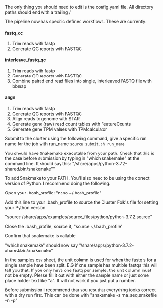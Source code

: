 The only thing you should need to edit is the config.yaml file. All directory paths should end with a trailing /

The pipeline now has specific defined workflows. These are currently:

#### fastq_qc
1. Trim reads with fastp
2. Generate QC reports with FASTQC

#### interleave_fastq_qc
1. Trim reads with fastp
2. Generate QC reports with FASTQC
3. Combine paired end read files into single, interleaved FASTQ file with bbmap

#### align
1. Trim reads with fastp
2. Generate QC reports with FASTQC
3. Align reads to genome with STAR
4. Generate gene (raw) read count tables with FeatureCounts
5. Generate gene TPM values with TPMcalculator


Submit to the cluster using the following command, give a specific run name for the job with run_name
`source submit.sh run_name`


You should have Snakemake executable from your path. Check that this is the case before submission by typing in "which snakemake" at the command line. It should say this:
"/share/apps/python-3.7.2-shared/bin/snakemake""

To add Snakmake to your PATH. You'll also need to be using the correct version of Python. I recommend doing the following.

Open your .bash_profile:
"nano ~/.bash_profile"

Add this line to your .bash_profile to source the Cluster Folk's file for setting your Python version

"source /share/apps/examples/source_files/python/python-3.7.2.source"

Close the .bash_profile, source it, "source ~/.bash_profile"

Confirm that snakemake is callable

"which snakemake" should now say "/share/apps/python-3.7.2-shared/bin/snakemake"

In the samples csv sheet, the unit column is used for when the fastq's for a single sample have been split. E.G if one sample has multiple fastqs this will tell you that. If you only have one fastq per sample, the unit column must not be empty. Please fill it out with either the sample name or just some place holder text like "a". It will not work if you just put a number.

Before submission I recommend that you test that everything looks correct with a dry run first. This can be done with
"snakemake -s rna_seq.snakefile -n -p"

